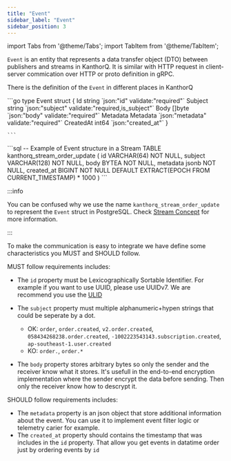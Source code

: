 ```yaml
---
title: "Event"
sidebar_label: "Event"
sidebar_position: 3
---
```


import Tabs from '@theme/Tabs';
import TabItem from '@theme/TabItem';

`Event` is an entity that represents a data transfer object (DTO) between publishers and streams in KanthorQ. It is similar with HTTP request in client-server commication over HTTP or proto definition in gRPC.

There is the definition of the `Event` in different places in KanthorQ

<Tabs>
  <TabItem value="go" label="Go" default>
    ```go
    type Event struct {
      Id        string   `json:"id" validate:"required"`
      Subject   string   `json:"subject" validate:"required,is_subject"`
      Body      []byte   `json:"body" validate:"required"`
      Metadata  Metadata `json:"metadata" validate:"required"`
      CreatedAt int64    `json:"created_at"`
    }

    ```

  </TabItem>
  <TabItem value="postgresql" label="PostgreSQL">
    ```sql
    -- Example of Event structure in a Stream
    TABLE kanthorq_stream_order_update (
      id VARCHAR(64) NOT NULL,
      subject VARCHAR(128) NOT NULL,
      body BYTEA NOT NULL,
      metadata jsonb NOT NULL,
      created_at BIGINT NOT NULL DEFAULT EXTRACT(EPOCH FROM CURRENT_TIMESTAMP) * 1000
    )
    ```
  </TabItem>
</Tabs>

:::info

You can be confused why we use the name `kanthorq_stream_order_update` to represent the `Event` struct in PostgreSQL. Check [Stream Concept](/docs/concepts/stream#stream) for more information.

:::

To make the communication is easy to integrate we have define some characteristics you MUST and SHOULD follow.

MUST follow requirements includes:

- The `id` property must be Lexicographically Sortable Identifier. For example if you want to use UUID, please use UUIDv7. We are recommend you use the [ULID](https://github.com/ulid/spec)
- The `subject` property must multiple alphanumeric+hypen strings that could be seperate by a dot.

  - OK: `order`, `order.created`, `v2.order.created`, `058434268238.order.created`, `-1002223543143.subscription.created`, `ap-southeast-1.user.created`
  - KO: `order.`, `order.*`

- The `body` property stores arbitrary bytes so only the sender and the receiver know what it stores. It's usefull in the end-to-end encryption implementation where the sender encrypt the data before sending. Then only the receiver know how to descrypt it.

SHOULD follow requirements includes:

- The `metadata` property is an json object that store additional information about the event. You can use it to implement event filter logic or telemetry carier for example.
- The `created_at` property should contains the timestamp that was includes in the `id` property. That allow you get events in datatime order just by ordering events by `id`
